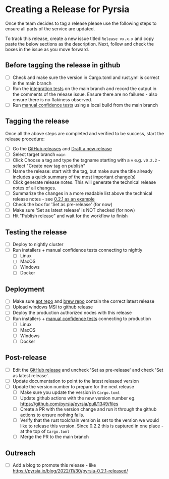 # Creating a Release for Pyrsia

Once the team decides to tag a release please use the following steps to ensure all parts of the service are updated.

To track this release, create a new issue titled `Release vx.x.x` and copy paste the below sections as the description.
Next, follow and check the boxes in the issue as you move forward.

## Before tagging the release in github

- [ ] Check and make sure the version in Cargo.toml and rust.yml is correct in the main branch
- [ ] Run the [integration tests](https://github.com/pyrsia/pyrsia-integration-tests/actions) on the main branch and record the output in the comments of the release issue. Ensure there are no failures - also ensure there is no flakiness observed.
- [ ] Run [manual confidence tests](/docs/developers/prerelease_manual_tests.md) using a local build from the main branch

## Tagging the release

Once all the above steps are completed and verified to be success, start the release procedure:

- [ ] Go the [GitHub releases](https://github.com/pyrsia/pyrsia/releases) and [Draft a new release](https://github.com/pyrsia/pyrsia/releases/new)
- [ ] Select target branch `main`
- [ ] Click Choose a tag and type the tagname starting with a `v` e.g. `v0.2.2` - select "Create new tag on publish"
- [ ] Name the release: start with the tag, but make sure the title already includes a quick summary of the most important change(s)
- [ ] Click generate release notes. This will generate the technical release notes of all changes.
- [ ] Summarize the changes in a more readable list above the technical release notes - see [0.2.1 as an example](https://github.com/pyrsia/pyrsia/releases/tag/v0.2.1)
- [ ] Check the box for 'Set as pre-release' (for now)
- [ ] Make sure 'Set as latest release' is NOT checked (for now)
- [ ] Hit "Publish release" and wait for the workflow to finish

## Testing the release

- [ ] Deploy to nightly cluster
- [ ] Run installers + manual confidence tests connecting to nightly
  - [ ] Linux
  - [ ] MacOS
  - [ ] Windows
  - [ ] Docker

## Deployment

- [ ] Make sure [apt repo](https://repo.pyrsia.io/repos/nightly/pool/main/p/pyrsia/) and [brew repo](https://github.com/pyrsia/homebrew-pyrsia) contain the correct latest release
- [ ] Upload windows MSI to github release
- [ ] Deploy the production authorized nodes with this release
- [ ] Run installers + [manual confidence tests](/docs/developers/postrelease_manual_tests.md) connecting to production
  - [ ] Linux
  - [ ] MacOS
  - [ ] Windows
  - [ ] Docker

## Post-release

- [ ] Edit the [GitHub release](https://github.com/pyrsia/pyrsia/releases) and uncheck 'Set as pre-release' and check 'Set as latest release'.
- [ ] Update documentation to point to the latest released version
- [ ] Update the version number to prepare for the next release
  - [ ] Make sure you update the version in `Cargo.toml`
  - [ ] Update github actions with the new version number eg. <https://github.com/pyrsia/pyrsia/pull/1349/files>
  - [ ] Create a PR with the version change and run it through the github actions to ensure nothing fails.
  - [ ] Verify that the rust toolchain version is set to the version we would like to release this version. Since 0.2.2 this is captured in one place - at the top of `Cargo.toml`
  - [ ] Merge the PR to the main branch

## Outreach

- [ ] Add a blog to promote this release - like <https://pyrsia.io/blog/2022/11/30/pyrsia-0.2.1-released/>
